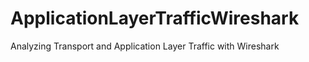 # ApplicationLayerTrafficWireshark
Analyzing Transport and Application Layer Traffic with Wireshark
